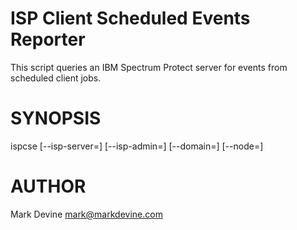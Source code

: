 ISP Client Scheduled Events Reporter
====================================
This script queries an IBM Spectrum Protect server for
events from scheduled client jobs.

SYNOPSIS
========
  ispcse [--isp-server=<Str>] [--isp-admin=<Str>] [--domain=<Str>] [--node=<Str>]

AUTHOR
======
Mark Devine <mark@markdevine.com>
